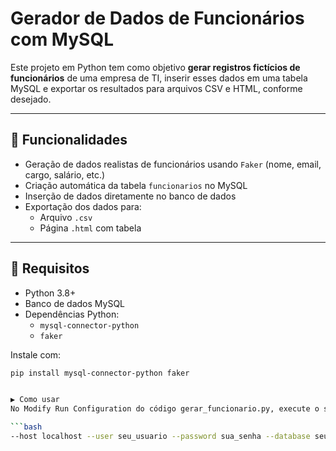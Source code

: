 # Gerador de Dados de Funcionários com MySQL

Este projeto em Python tem como objetivo **gerar registros fictícios de funcionários** de uma empresa de TI, inserir esses dados em uma tabela MySQL e exportar os resultados para arquivos CSV e HTML, conforme desejado.

---

## 📌 Funcionalidades

- Geração de dados realistas de funcionários usando `Faker` (nome, email, cargo, salário, etc.)
- Criação automática da tabela `funcionarios` no MySQL
- Inserção de dados diretamente no banco de dados
- Exportação dos dados para:
  - Arquivo `.csv`
  - Página `.html` com tabela

---

## 🧪 Requisitos

- Python 3.8+
- Banco de dados MySQL
- Dependências Python:
  - `mysql-connector-python`
  - `faker`

Instale com:

```bash
pip install mysql-connector-python faker


▶️ Como usar
No Modify Run Configuration do código gerar_funcionario.py, execute o script com os parâmetros desejados:

```bash
--host localhost --user seu_usuario --password sua_senha --database seu_database --quantidade 100 --csv funcionarios.csv --html funcionarios.html
